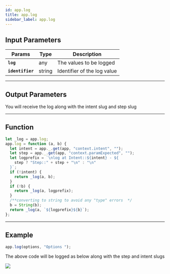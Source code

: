 ```yaml
---
id: app.log
title: app.log
sidebar_label: app.log
---
```


## Input Parameters

| Params           | Type   | Description                 |
| ---------------- | ------ | --------------------------- |
| **`log`**        | any    | The values to be logged     |
| **`identifier`** | string | Identifier of the log value |

---

## Output Parameters

You will receive the log along with the intent slug and step slug

---

## Function

```javascript
let _log = app.log;
app.log = function (a, b) {
  let intent = app._.get(app, "context.intent", "");
  let step = app._.get(app, "context.paramExpected", "");
  let logprefix = `\nlog at Intent::${intent} - ${
    step ? "Step::" + step + "\n" : "\n"
  }`;
  if (!intent) {
    return _log(a, b);
  }
  if (!b) {
    return _log(a, logprefix);
  }
  /**converting to string to avoid any "type" errors  */
  b = String(b);
  return _log(a, `${logprefix}${b}`);
};
```

---

## Example

```javascript
app.log(options, "Options ");
```

The above code will be logged as below along with the step and intent slugs

![](https://cdn.yellowmessenger.com/8Rq89akJcFIO1605546408870.png)
